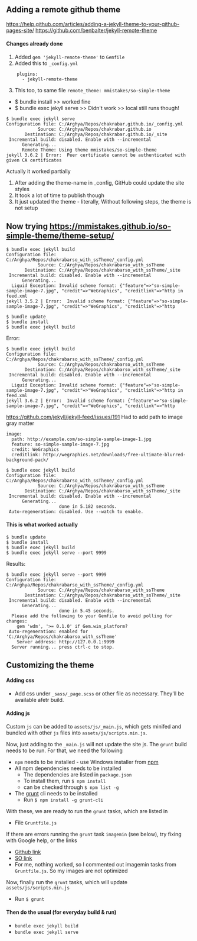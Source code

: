 ## Adding a remote github theme

https://help.github.com/articles/adding-a-jekyll-theme-to-your-github-pages-site/
https://github.com/benbalter/jekyll-remote-theme

#### Changes already done
1. Added `gem 'jekyll-remote-theme'` to `Gemfile`
2. Added this to `_config.yml`
```
    plugins:
      - jekyll-remote-theme
```
3. This too, to same file
    `remote_theme: mmistakes/so-simple-theme`


- $ bundle install >> worked fine
- $ bundle exec jekyll serve >> Didn't work >> local still runs though!

```
$ bundle exec jekyll serve
Configuration file: C:/Arghya/Repos/chakrabar.github.io/_config.yml
            Source: C:/Arghya/Repos/chakrabar.github.io
       Destination: C:/Arghya/Repos/chakrabar.github.io/_site
 Incremental build: disabled. Enable with --incremental
      Generating...
      Remote Theme: Using theme mmistakes/so-simple-theme
jekyll 3.6.2 | Error:  Peer certificate cannot be authenticated with given CA certificates

```
Actually it worked partially
1. After adding the theme-name in _config, GitHub could update the site styles
2. It took a lot of time to publish though
3. It just updated the theme - literally, Without following steps, the theme is not setup


## Now trying https://mmistakes.github.io/so-simple-theme/theme-setup/

```
$ bundle exec jekyll build
Configuration file: C:/Arghya/Repos/chakrabarso_with_ssTheme/_config.yml
            Source: C:/Arghya/Repos/chakrabarso_with_ssTheme
       Destination: C:/Arghya/Repos/chakrabarso_with_ssTheme/_site
 Incremental build: disabled. Enable with --incremental
      Generating...
  Liquid Exception: Invalid scheme format: {"feature"=>"so-simple-sample-image-7.jpg", "credit"=>"WeGraphics", "creditlink"=>"http in feed.xml
jekyll 3.5.2 | Error:  Invalid scheme format: {"feature"=>"so-simple-sample-image-7.jpg", "credit"=>"WeGraphics", "creditlink"=>"http
```

```
$ bundle update
$ bundle install
$ bundle exec jekyll build
```
 
 Error:

```
$ bundle exec jekyll build
Configuration file: C:/Arghya/Repos/chakrabarso_with_ssTheme/_config.yml
            Source: C:/Arghya/Repos/chakrabarso_with_ssTheme
       Destination: C:/Arghya/Repos/chakrabarso_with_ssTheme/_site
 Incremental build: disabled. Enable with --incremental
      Generating...
  Liquid Exception: Invalid scheme format: {"feature"=>"so-simple-sample-image-7.jpg", "credit"=>"WeGraphics", "creditlink"=>"http in feed.xml
jekyll 3.6.2 | Error:  Invalid scheme format: {"feature"=>"so-simple-sample-image-7.jpg", "credit"=>"WeGraphics", "creditlink"=>"http
```

https://github.com/jekyll/jekyll-feed/issues/191
Had to add path to image gray matter
```
image:
  path: http://example.com/so-simple-sample-image-1.jpg
  feature: so-simple-sample-image-7.jpg
  credit: WeGraphics
  creditlink: http://wegraphics.net/downloads/free-ultimate-blurred-background-pack/
```

```
$ bundle exec jekyll build
Configuration file: C:/Arghya/Repos/chakrabarso_with_ssTheme/_config.yml
            Source: C:/Arghya/Repos/chakrabarso_with_ssTheme
       Destination: C:/Arghya/Repos/chakrabarso_with_ssTheme/_site
 Incremental build: disabled. Enable with --incremental
      Generating...
                    done in 5.182 seconds.
 Auto-regeneration: disabled. Use --watch to enable.

```

#### This is what worked actually

```
$ bundle update
$ bundle install
$ bundle exec jekyll build
$ bundle exec jekyll serve --port 9999
```

Results:

```
$ bundle exec jekyll serve --port 9999
Configuration file: C:/Arghya/Repos/chakrabarso_with_ssTheme/_config.yml
            Source: C:/Arghya/Repos/chakrabarso_with_ssTheme
       Destination: C:/Arghya/Repos/chakrabarso_with_ssTheme/_site
 Incremental build: disabled. Enable with --incremental
      Generating...
                    done in 5.45 seconds.
  Please add the following to your Gemfile to avoid polling for changes:
    gem 'wdm', '>= 0.1.0' if Gem.win_platform?
 Auto-regeneration: enabled for 'C:/Arghya/Repos/chakrabarso_with_ssTheme'
    Server address: http://127.0.0.1:9999
  Server running... press ctrl-c to stop.
```

## Customizing the theme

#### Adding css

* Add css under `_sass/_page.scss` or other file as necessary. They'll be available afetr build.

#### Adding js

Custom `js` can be added to `assets/js/_main.js`, which gets minifed and bundled with other `js` files into `assets/js/scripts.min.js`.

Now, just adding to the `_main.js` will not update the site js. The `grunt` build needs to be run. For that, we need the following

* `npm` needs to be installed - use Windows installer from [npm](https://nodejs.org/en/)
* All npm dependencies needs to be installed
  * The dependencies are listed in `package.json`
  * To install them, run `$ npm install`
  * can be checked through `$ npm list -g`
* The [grunt](http://gruntjs.com/getting-started) cli needs to be installed
  * Run `$ npm install -g grunt-cli`

With these, we are ready to run the `grunt` tasks, which are listed in
  * File `Gruntfile.js`

If there are errors running the `grunt` task `imagemin` (see below), try fixing with Google help, or the links
  * [Github link](https://github.com/imagemin/imagemin/issues/216)
  * [SO link](https://stackoverflow.com/questions/19906510/npm-module-grunt-contrib-imagemin-not-found-is-it-installed)
  * For me, nothing worked, so I commented out imagemin tasks from `Gruntfile.js`. So my images are not optimized

Now, finally run the `grunt` tasks, which will update `assets/js/scripts.min.js`

* Run `$ grunt`

#### Then do the usual (for everyday build & run)
* `bundle exec jekyll build`
* `bundle exec jekyll serve`